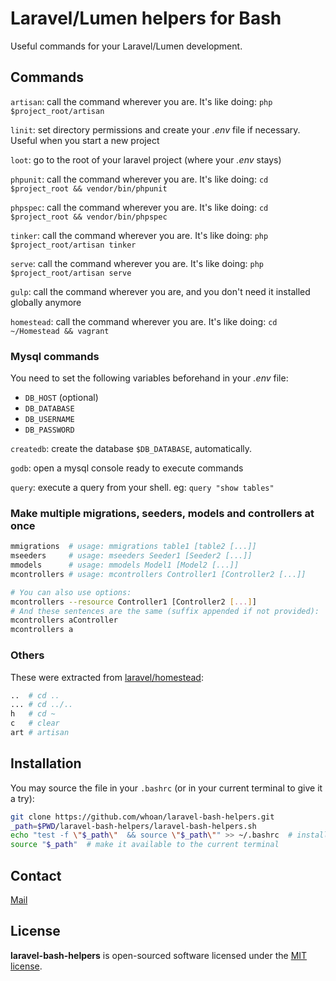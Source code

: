 Laravel/Lumen helpers for Bash
==============================

Useful commands for your Laravel/Lumen development.

## Commands

`artisan`: call the command wherever you are. It's like doing: `php $project_root/artisan`

`linit`: set directory permissions and create your *.env* file if necessary. Useful when you start a new project

`loot`: go to the root of your laravel project (where your *.env* stays)

`phpunit`: call the command wherever you are. It's like doing: `cd $project_root && vendor/bin/phpunit`

`phpspec`: call the command wherever you are. It's like doing: `cd $project_root && vendor/bin/phpspec`

`tinker`: call the command wherever you are. It's like doing: `php $project_root/artisan tinker`

`serve`: call the command wherever you are. It's like doing: `php $project_root/artisan serve`

`gulp`: call the command wherever you are, and you don't need it installed globally anymore

`homestead`: call the command wherever you are. It's like doing: `cd ~/Homestead && vagrant`

### Mysql commands

You need to set the following variables beforehand in your *.env* file:

- `DB_HOST` (optional)
- `DB_DATABASE`
- `DB_USERNAME`
- `DB_PASSWORD`

`createdb`: create the database `$DB_DATABASE`, automatically.

`godb`: open a mysql console ready to execute commands

`query`: execute a query from your shell. eg: `query "show tables"`

### Make multiple migrations, seeders, models and controllers at once

```bash
mmigrations  # usage: mmigrations table1 [table2 [...]]
mseeders     # usage: mseeders Seeder1 [Seeder2 [...]]
mmodels      # usage: mmodels Model1 [Model2 [...]]
mcontrollers # usage: mcontrollers Controller1 [Controller2 [...]]

# You can also use options:
mcontrollers --resource Controller1 [Controller2 [...]]
# And these sentences are the same (suffix appended if not provided):
mcontrollers aController
mcontrollers a
```

### Others

These were extracted from [laravel/homestead][laravel-homestead]:

```bash
..  # cd ..
... # cd ../..
h   # cd ~
c   # clear
art # artisan
```

## Installation

You may source the file in your `.bashrc` (or in your current terminal to give it a try):

```bash
git clone https://github.com/whoan/laravel-bash-helpers.git
_path=$PWD/laravel-bash-helpers/laravel-bash-helpers.sh
echo "test -f \"$_path\"  && source \"$_path\"" >> ~/.bashrc  # install it in your .bashrc
source "$_path"  # make it available to the current terminal
```

## Contact

[Mail][mail]  

## License

**laravel-bash-helpers** is open-sourced software licensed under the [MIT license](http://opensource.org/licenses/MIT).

[mail]: mailto:juaneabadie@gmail.com
[laravel-homestead]: https://github.com/laravel/homestead
